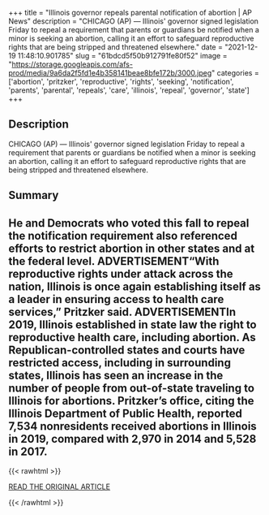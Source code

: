 +++
title = "Illinois governor repeals parental notification of abortion | AP News"
description = "CHICAGO (AP) — Illinois' governor signed legislation Friday to repeal a requirement that parents or guardians be notified when a minor is seeking an abortion, calling it an effort to safeguard reproductive rights that are being stripped and threatened elsewhere."
date = "2021-12-19 11:48:10.901785"
slug = "61bdcd5f50b912791fe80f52"
image = "https://storage.googleapis.com/afs-prod/media/9a6da2f5fd1e4b358141beae8bfe172b/3000.jpeg"
categories = ['abortion', 'pritzker', 'reproductive', 'rights', 'seeking', 'notification', 'parents', 'parental', 'repeals', 'care', 'illinois', 'repeal', 'governor', 'state']
+++

## Description

CHICAGO (AP) — Illinois' governor signed legislation Friday to repeal a requirement that parents or guardians be notified when a minor is seeking an abortion, calling it an effort to safeguard reproductive rights that are being stripped and threatened elsewhere.

## Summary

He and Democrats who voted this fall to repeal the notification requirement also referenced efforts to restrict abortion in other states and at the federal level.
ADVERTISEMENT“With reproductive rights under attack across the nation, Illinois is once again establishing itself as a leader in ensuring access to health care services,” Pritzker said.
ADVERTISEMENTIn 2019, Illinois established in state law the right to reproductive health care, including abortion.
As Republican-controlled states and courts have restricted access, including in surrounding states, Illinois has seen an increase in the number of people from out-of-state traveling to Illinois for abortions.
Pritzker’s office, citing the Illinois Department of Public Health, reported 7,534 nonresidents received abortions in Illinois in 2019, compared with 2,970 in 2014 and 5,528 in 2017.
---

{{< rawhtml >}}
  <p class="article-category">
    <a target="_blank" href="https://apnews.com/article/lifestyle-reproductive-rights-illinois-04bcefa21d7781b64147c4867c6b0432">READ THE ORIGINAL ARTICLE</a>
  </p>
{{< /rawhtml >}}